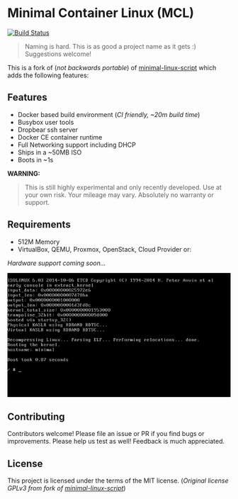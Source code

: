 # Minimal Container Linux (MCL)

[![Build Status](https://travis-ci.org/prologic/minimal-container-linux.svg)](https://travis-ci.org/prologic/minimal-container-linux)

> Naming is hard. This is as good a project name as it gets :)
> Suggestions welcome!

This is a fork of (*not backwards portable*) of [minimal-linux-script](https://github.com/ivandavidov/minimal-linux-script)
which adds the following features:

## Features

* Docker based build environment (*CI friendly, ~20m build time*)
* Busybox user tools
* Dropbear ssh server
* Docker CE container runtime
* Full Networking support including DHCP
* Ships in a ~50MB ISO
* Boots in ~1s

**WARNING:**

> This is still highly experimental and only recently developed.
> Use at your own risk. Your mileage may vary.
> Absolutely no warranty or support.

## Requirements

* 512M Memory
* VirtualBox, QEMU, Proxmox, OpenStack, Cloud Provider or:

*Hardware support coming soon...*

![Screenshot](screenshot.png)

## Contributing

Contributors welcome! Please file an issue or PR if you find bugs or improvements. Please help us test as well! Feedback is much appreciated.

## License

This project is licensed under the terms of the MIT license.
(*Original license  GPLv3 from fork of [minimal-linux-script](https://github.com/ivandavidov/minimal-linux-script)*)
